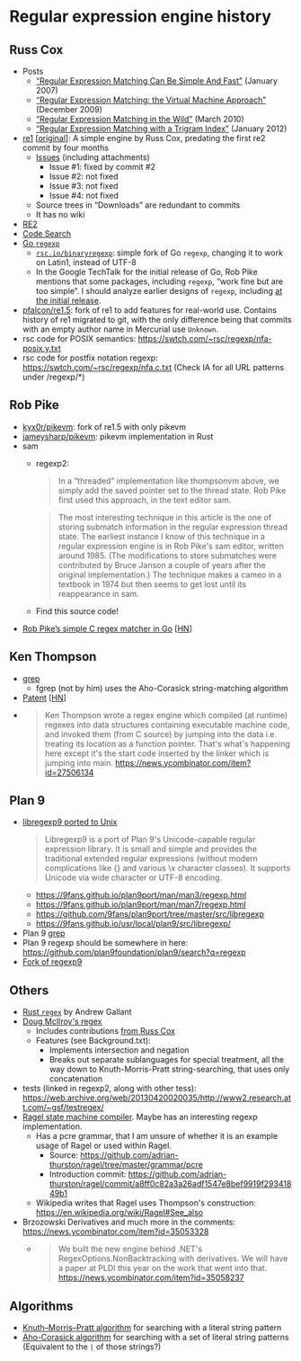 # Regular expression engine history

## Russ Cox

- Posts
  - [“Regular Expression Matching Can Be Simple And Fast”](https://swtch.com/~rsc/regexp/regexp1.html)
    (January 2007)
  - [“Regular Expression Matching: the Virtual Machine Approach”](https://swtch.com/~rsc/regexp/regexp2.html)
    (December 2009)
  - [“Regular Expression Matching in the Wild”](https://swtch.com/~rsc/regexp/regexp3.html)
    (March 2010)
  - [“Regular Expression Matching with a Trigram Index”](https://swtch.com/~rsc/regexp/regexp4.html)
    (January 2012)
- [re1](https://code.google.com/archive/p/re1/) [[original](http://code.google.com/p/re1/)]:
  A simple engine by Russ Cox, predating the first re2 commit by four months
  - [Issues](https://web.archive.org/web/20160529162431/https://code.google.com/p/re1/issues/list)
    (including attachments)
    - Issue #1: fixed by commit #2
    - Issue #2: not fixed
    - Issue #3: not fixed
    - Issue #4: not fixed
  - Source trees in “Downloads” are redundant to commits
  - It has no wiki
- [RE2](https://github.com/google/re2)
- [Code Search](https://github.com/google/codesearch)
- [Go `regexp`](https://github.com/golang/go/tree/master/src/regexp)
  - [`rsc.io/binaryregexp`](https://github.com/rsc/binaryregexp): simple fork of
    Go `regexp`, changing it to work on Latin1, instead of UTF-8
  - In the Google TechTalk for the initial release of Go, Rob Pike mentions that
    some packages, including `regexp`, “work fine but are too simple”. I should
    analyze earlier designs of `regexp`, including [at the initial release](https://github.com/golang/go/blob/c90d392ce3d3203e0c32b3f98d1e68c4c2b4c49b/src/pkg/regexp/regexp.go).
- [pfalcon/re1.5](https://github.com/pfalcon/re1.5): fork of re1 to add features
  for real-world use. Contains history of re1 migrated to git, with the only
  difference being that commits with an empty author name in Mercurial use
  `Unknown`.
- rsc code for POSIX semantics:
  https://swtch.com/~rsc/regexp/nfa-posix.y.txt
- rsc code for postfix notation regexp:
  https://swtch.com/~rsc/regexp/nfa.c.txt
  (Check IA for all URL patterns under /regexp/*)

## Rob Pike

- [kyx0r/pikevm](https://github.com/kyx0r/pikevm): fork of re1.5 with only
  pikevm
- [jameysharp/pikevm](https://github.com/jameysharp/pikevm): pikevm
  implementation in Rust
- sam
  - regexp2:
    > In a “threaded” implementation like thompsonvm above, we simply add the
    > saved pointer set to the thread state. Rob Pike first used this
    > approach, in the text editor sam.

    > The most interesting technique in this article is the one of storing
    > submatch information in the regular expression thread state. The
    > earliest instance I know of this technique in a regular expression
    > engine is in Rob Pike's sam editor, written around 1985. (The
    > modifications to store submatches were contributed by Bruce Janson a
    > couple of years after the original implementation.) The technique makes
    > a cameo in a textbook in 1974 but then seems to get lost until its
    > reappearance in sam.
  - Find this source code!
- [Rob Pike’s simple C regex matcher in Go](https://benhoyt.com/writings/rob-pike-regex/)
  [[HN](https://news.ycombinator.com/item?id=32434412)]

## Ken Thompson

- [grep](https://en.wikipedia.org/wiki/Grep)
  - fgrep (not by him) uses the Aho-Corasick string-matching algorithm
- [Patent](https://patents.google.com/patent/US3568156A/en) [[HN](https://news.ycombinator.com/item?id=33566557)]
- > Ken Thompson wrote a regex engine which compiled (at runtime) regexes into
  > data structures containing executable machine code, and invoked them (from C
  > source) by jumping into the data i.e. treating its location as a function
  > pointer. That's what's happening here except it's the start code inserted by
  > the linker which is jumping into main.
  https://news.ycombinator.com/item?id=27506134

## Plan 9

- [libregexp9 ported to Unix](https://9fans.github.io/plan9port/unix/)
  > Libregexp9 is a port of Plan 9's Unicode-capable regular expression
  > library. It is small and simple and provides the traditional extended
  > regular expressions (without modern complications like {} and various \x
  > character classes). It supports Unicode via wide character or UTF-8
  > encoding.
  - https://9fans.github.io/plan9port/man/man3/regexp.html
  - https://9fans.github.io/plan9port/man/man7/regexp.html
  - https://github.com/9fans/plan9port/tree/master/src/libregexp
  - https://9fans.github.io/usr/local/plan9/src/libregexp/
- Plan 9 [grep](https://github.com/9fans/plan9port/tree/master/src/cmd/grep)
- Plan 9 regexp should be somewhere in here:
  https://github.com/plan9foundation/plan9/search?q=regexp
- [Fork of regexp9](https://github.com/tylov/regexp9)

## Others

- [Rust `regex`](https://github.com/rust-lang/regex) by Andrew Gallant
- [Doug McIlroy's regex](https://github.com/arnoldrobbins/mcilroy-regex)
  - Includes contributions [from Russ Cox](https://github.com/arnoldrobbins/mcilroy-regex/commits?author=rsc)
  - Features (see Background.txt):
    - Implements intersection and negation
    - Breaks out separate sublanguages for special treatment, all the way down
      to Knuth-Morris-Pratt string-searching, that uses only concatenation
- tests (linked in regexp2, along with other tess):
  https://web.archive.org/web/20130420020035/http://www2.research.att.com/~gsf/testregex/
- [Ragel state machine compiler](https://github.com/adrian-thurston/ragel).
  Maybe has an interesting regexp implementation.
  - Has a pcre grammar, that I am unsure of whether it is an example usage of
    Ragel or used within Ragel.
    - Source: https://github.com/adrian-thurston/ragel/tree/master/grammar/pcre
    - Introduction commit: https://github.com/adrian-thurston/ragel/commit/a8ff0c82a3a26adf1547e8bef9919f29341849b1
  - Wikipedia writes that Ragel uses Thompson's construction:
    https://en.wikipedia.org/wiki/Ragel#See_also
- Brzozowski Derivatives and much more in the comments:
  https://news.ycombinator.com/item?id=35053328
  - > We built the new engine behind .NET's RegexOptions.NonBacktracking with
    > derivatives. We will have a paper at PLDI this year on the work that went
    > into that.
    https://news.ycombinator.com/item?id=35058237

## Algorithms

- [Knuth–Morris–Pratt algorithm](https://en.wikipedia.org/wiki/Knuth%E2%80%93Morris%E2%80%93Pratt_algorithm)
  for searching with a literal string pattern
- [Aho-Corasick algorithm](https://en.wikipedia.org/wiki/Aho%E2%80%93Corasick_algorithm)
  for searching with a set of literal string patterns (Equivalent to the `|` of
  those strings?)
